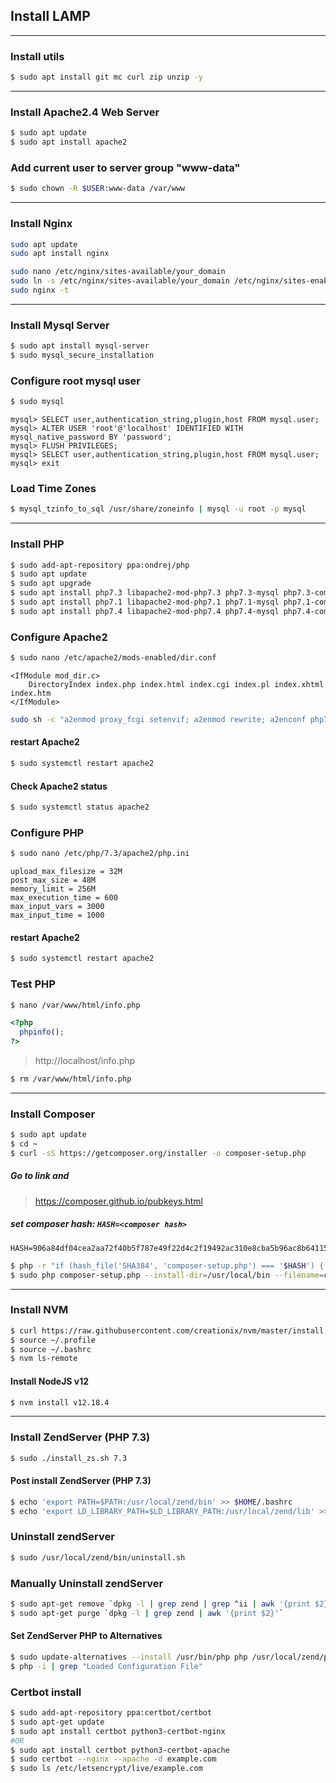 ## Install LAMP

---

### Install utils
```sh
$ sudo apt install git mc curl zip unzip -y
```

---

### Install Apache2.4 Web Server
```sh
$ sudo apt update
$ sudo apt install apache2
```

### Add current user to server group "www-data"
```sh
$ sudo chown -R $USER:www-data /var/www
```

---

### Install Nginx
```sh
sudo apt update
sudo apt install nginx

sudo nano /etc/nginx/sites-available/your_domain
sudo ln -s /etc/nginx/sites-available/your_domain /etc/nginx/sites-enabled/
sudo nginx -t
```

---

### Install Mysql Server
```sh
$ sudo apt install mysql-server
$ sudo mysql_secure_installation
```

### Configure root mysql user
```sh
$ sudo mysql
```

```text
mysql> SELECT user,authentication_string,plugin,host FROM mysql.user;
mysql> ALTER USER 'root'@'localhost' IDENTIFIED WITH mysql_native_password BY 'password';
mysql> FLUSH PRIVILEGES;
mysql> SELECT user,authentication_string,plugin,host FROM mysql.user;
mysql> exit
```
### Load Time Zones
```sh
$ mysql_tzinfo_to_sql /usr/share/zoneinfo | mysql -u root -p mysql
```

---

### Install PHP
```sh
$ sudo add-apt-repository ppa:ondrej/php
$ sudo apt update
$ sudo apt upgrade
$ sudo apt install php7.3 libapache2-mod-php7.3 php7.3-mysql php7.3-common php7.3-cli php7.3-fpm php7.3-pdo php7.3-mysql php7.3-zip php7.3-gd php7.3-mbstring php7.3-curl php7.3-bcmath php7.3-json php7.3-xml php7.3-xmlrpc php7.3-gd php7.3-imagick php7.3-dev php7.3-imap php7.3-opcache php7.3-soap php7.3-zip php7.3-intl -y
$ sudo apt install php7.1 libapache2-mod-php7.1 php7.1-mysql php7.1-common php7.1-cli php7.1-fpm php7.1-pdo php7.1-mysql php7.1-zip php7.1-gd php7.1-mbstring php7.1-curl php7.1-bcmath php7.1-json php7.1-xml php7.1-xmlrpc php7.1-gd php7.1-imagick php7.1-dev php7.1-imap php7.1-opcache php7.1-soap php7.1-zip php7.1-intl -y
$ sudo apt install php7.4 libapache2-mod-php7.4 php7.4-mysql php7.4-common php7.4-cli php7.4-fpm php7.4-pdo php7.4-mysql php7.4-zip php7.4-gd php7.4-mbstring php7.4-curl php7.4-bcmath php7.4-json php7.4-xml php7.4-xmlrpc php7.4-gd php7.4-imagick php7.4-dev php7.4-imap php7.4-opcache php7.4-soap php7.4-zip php7.4-intl -y
```

### Configure Apache2 
```sh
$ sudo nano /etc/apache2/mods-enabled/dir.conf
```

```text
<IfModule mod_dir.c>
    DirectoryIndex index.php index.html index.cgi index.pl index.xhtml index.htm
</IfModule>
```

```sh
sudo sh -c "a2enmod proxy_fcgi setenvif; a2enmod rewrite; a2enconf php7.4-fpm; a2enmod proxy_fcgi setenvif"
```

#### restart Apache2
```sh
$ sudo systemctl restart apache2
```

#### Check Apache2 status
```sh
$ sudo systemctl status apache2
```

### Configure PHP
```sh
$ sudo nano /etc/php/7.3/apache2/php.ini
```

```text
upload_max_filesize = 32M 
post_max_size = 48M 
memory_limit = 256M 
max_execution_time = 600 
max_input_vars = 3000 
max_input_time = 1000
```

#### restart Apache2
```sh
$ sudo systemctl restart apache2
```

### Test PHP
```sh
$ nano /var/www/html/info.php
```

```php
<?php
  phpinfo();
?>
```

> http://localhost/info.php

```sh
$ rm /var/www/html/info.php
```

---

### Install Composer
```sh
$ sudo apt update
$ cd ~
$ curl -sS https://getcomposer.org/installer -o composer-setup.php
```

##### Go to link and
> https://composer.github.io/pubkeys.html

##### set composer hash: `HASH=<composer hash>`
```text
HASH=906a84df04cea2aa72f40b5f787e49f22d4c2f19492ac310e8cba5b96ac8b64115ac402c8cd292b8a03482574915d1a8
```

```sh
$ php -r "if (hash_file('SHA384', 'composer-setup.php') === '$HASH') { echo 'Installer verified'; } else { echo 'Installer corrupt'; unlink('composer-setup.php'); } echo PHP_EOL;"
$ sudo php composer-setup.php --install-dir=/usr/local/bin --filename=composer
```

---

### Install NVM
```sh
$ curl https://raw.githubusercontent.com/creationix/nvm/master/install.sh | bash
$ source ~/.profile 
$ source ~/.bashrc
$ nvm ls-remote
```

#### Install NodeJS v12
```sh
$ nvm install v12.18.4
```

---

### Install ZendServer (PHP 7.3)
```sh
$ sudo ./install_zs.sh 7.3
```
#### Post install ZendServer (PHP 7.3)
```sh
$ echo 'export PATH=$PATH:/usr/local/zend/bin' >> $HOME/.bashrc
$ echo 'export LD_LIBRARY_PATH=$LD_LIBRARY_PATH:/usr/local/zend/lib' >> $HOME/.bashrc
```
### Uninstall zendServer
```sh
$ sudo /usr/local/zend/bin/uninstall.sh
```
### Manually Uninstall zendServer
```sh
$ sudo apt-get remove `dpkg -l | grep zend | grep ^ii | awk '{print $2}'`
$ sudo apt-get purge `dpkg -l | grep zend | awk '{print $2}'`
```
#### Set ZendServer PHP to Alternatives
```sh
$ sudo update-alternatives --install /usr/bin/php php /usr/local/zend/php/active/bin/php 1
$ php -i | grep "Loaded Configuration File"
```

### Certbot install
```sh
$ sudo add-apt-repository ppa:certbot/certbot
$ sudo apt-get update
$ sudo apt install certbot python3-certbot-nginx
#OR
$ sudo apt install certbot python3-certbot-apache
$ sudo certbot --nginx --apache -d example.com
$ sudo ls /etc/letsencrypt/live/example.com
```
